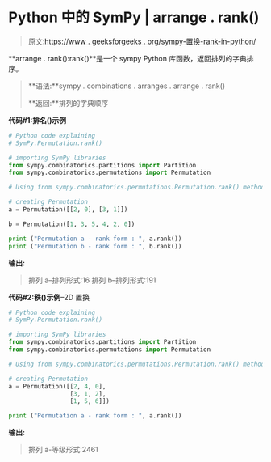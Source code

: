 # Python 中的 SymPy | arrange . rank()

> 原文:[https://www . geeksforgeeks . org/sympy-置换-rank-in-python/](https://www.geeksforgeeks.org/sympy-permutation-rank-in-python/)

**arrange . rank():rank()**是一个 sympy Python 库函数，返回排列的字典排序。

> **语法:**sympy . combinations . arranges . arrange . rank()
> 
> **返回:**排列的字典顺序

**代码#1:排名()示例**

```py
# Python code explaining
# SymPy.Permutation.rank()

# importing SymPy libraries
from sympy.combinatorics.partitions import Partition
from sympy.combinatorics.permutations import Permutation

# Using from sympy.combinatorics.permutations.Permutation.rank() method 

# creating Permutation
a = Permutation([[2, 0], [3, 1]])

b = Permutation([1, 3, 5, 4, 2, 0])

print ("Permutation a - rank form : ", a.rank())
print ("Permutation b - rank form : ", b.rank())
```

**输出:**

> 排列 a–排列形式:16
> 排列 b–排列形式:191

**代码#2:秩()示例**–2D 置换

```py
# Python code explaining
# SymPy.Permutation.rank()

# importing SymPy libraries
from sympy.combinatorics.partitions import Partition
from sympy.combinatorics.permutations import Permutation

# Using from sympy.combinatorics.permutations.Permutation.rank() method 

# creating Permutation
a = Permutation([[2, 4, 0], 
                 [3, 1, 2],
                 [1, 5, 6]])

print ("Permutation a - rank form : ", a.rank())
```

**输出:**

> 排列 a-等级形式:2461